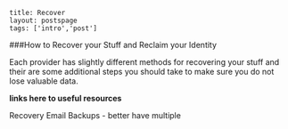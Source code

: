 ```
title: Recover
layout: postspage
tags: ['intro','post']

```

###How to Recover your Stuff and Reclaim your Identity

Each provider has slightly different methods for recovering your stuff and their are some additional steps
you should take to make sure you do not lose valuable data.

**links here to useful resources**

Recovery Email
Backups - better have multiple